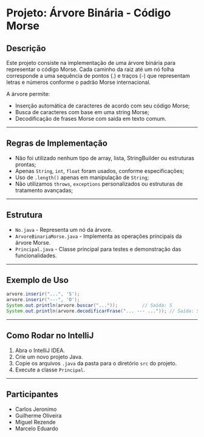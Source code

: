 # Projeto: Árvore Binária - Código Morse

## Descrição

Este projeto consiste na implementação de uma árvore binária para representar o código Morse. Cada caminho da raiz até um nó folha corresponde a uma sequência de pontos (.) e traços (-) que representam letras e números conforme o padrão Morse internacional.

A árvore permite:
- Inserção automática de caracteres de acordo com seu código Morse;
- Busca de caracteres com base em uma string Morse;
- Decodificação de frases Morse com saída em texto comum.

---

## Regras de Implementação

- Não foi utilizado nenhum tipo de array, lista, StringBuilder ou estruturas prontas;
- Apenas `String`, `int`, `float` foram usados, conforme especificações;
- Uso de `.length()` apenas em manipulação de `String`;
- Não utilizamos `throws`, `exceptions` personalizados ou estruturas de tratamento avançadas;

---

## Estrutura

- `No.java` - Representa um nó da árvore.
- `ArvoreBinariaMorse.java` - Implementa as operações principais da árvore Morse.
- `Principal.java` - Classe principal para testes e demonstração das funcionalidades.

---

## Exemplo de Uso

```java
arvore.inserir("...", 'S');
arvore.inserir("---", 'O');
System.out.println(arvore.buscar("..."));         // Saída: S
System.out.println(arvore.decodificarFrase("... --- ...")); // Saída: SOS
```

---

## Como Rodar no IntelliJ

1. Abra o IntelliJ IDEA.
2. Crie um novo projeto Java.
3. Copie os arquivos `.java` da pasta para o diretório `src` do projeto.
4. Execute a classe `Principal`.

---

## Participantes

- Carlos Jeronimo
-  Guilherme Oliveira 
-  Miguel Rezende
-  Marcelo Eduardo


